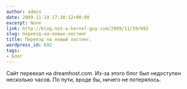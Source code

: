 ```yaml
---
author: admin
date: 2009-11-19 17:30:12+00:00
excerpt: None
link: http://blog.not-a-kernel-guy.com/2009/11/19/692
slug: переезд-на-новых-хостинг
title: Переезд на новый хостинг.
wordpress_id: 692
tags:
- Блог
---
```


Сайт переехал на dreamhost.com. Из-за этого блог был недоступен несколько часов. По пути, вроде бы, ничего не потерялось.
